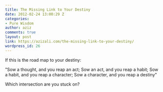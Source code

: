 ```yaml
---
title: The Missing Link to Your Destiny
date: 2012-02-24 13:00:29 Z
categories:
- Pure Wisdom
author: aziz
comments: true
layout: post
link: https://azizali.com/the-missing-link-to-your-destiny/
wordpress_id: 26
---
```


If this is the road map to your destiny:

"Sow a thought, and you reap an act; Sow an act, and you reap a habit; Sow a habit, and you reap a character; Sow a character, and you reap a destiny"

Which intersection are you stuck on?
